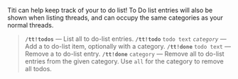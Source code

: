 Titi can help keep track of your to do list! To Do list entries will also be shown when listing threads, and can occupy the same categories as your normal threads.

> **`/tt!todos`** — List all to do-list entries.
> **`/tt!todo`** `todo text` _`category`_ — Add a to do-list item, optionally with a category.
> **`/tt!done`** `todo text` — Remove a to do-list entry.
> **`/tt!done`** `category` — Remove all to do-list entries from the given category. Use `all` for the category to remove all todos.
